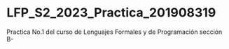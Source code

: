 # LFP_S2_2023_Practica_201908319
Practica No.1 del curso de Lenguajes Formales y de Programación sección B- 
